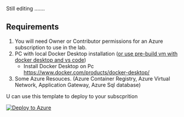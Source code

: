Still editing .......

## Requirements

1. You will need Owner or Contributor permissions for an Azure subscription to use in the lab.
2. PC with local Docker Desktop installation ([or use pre-build vm with docker desktop and vs code](https://github.com/koenraadhaedens/win10devpcdocker)) 
    - Install Docker Desktop on Pc  <https://www.docker.com/products/docker-desktop/>
3. Some Azure Resouces. (Azure Container Registry, Azure Virtual Network, Application Gateway, Azure Sql database)

U can use this template to deploy to your subscprition

[![Deploy to Azure](https://aka.ms/deploytoazurebutton)](https://portal.azure.com/#create/Microsoft.Template/uri/https%3A%2F%2Fraw.githubusercontent.com%2Fkoenraadhaedens%2FMTTCohackContainers%2Fmain%2Fbeforecohack%2Fbeforecohack.json)

